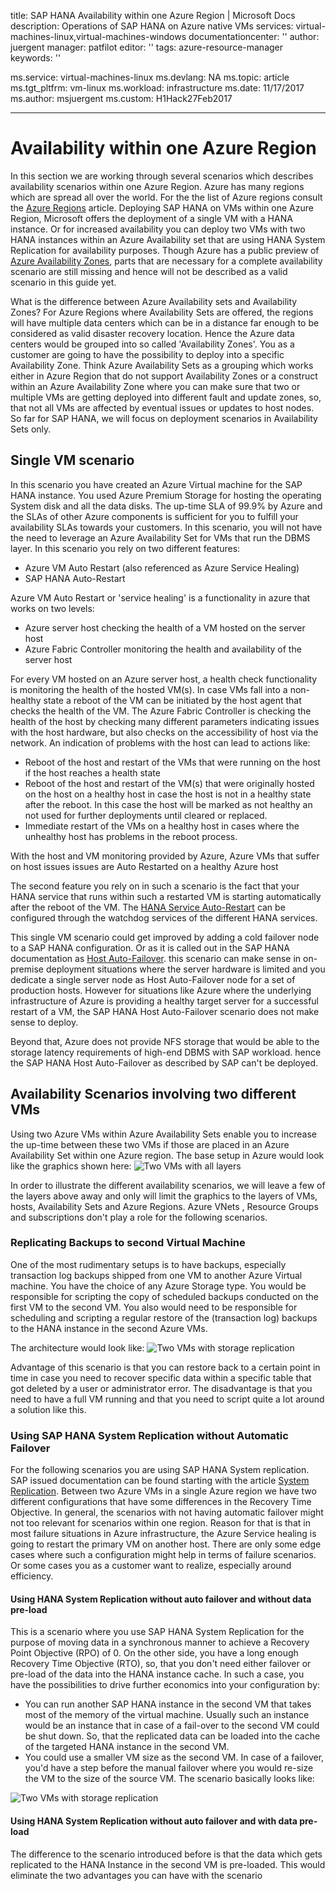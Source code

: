 title: SAP HANA Availability within one Azure Region | Microsoft Docs
description: Operations of SAP HANA on Azure native VMs
services: virtual-machines-linux,virtual-machines-windows
documentationcenter: ''
author: juergent
manager: patfilot
editor: ''
tags: azure-resource-manager
keywords: ''

ms.service: virtual-machines-linux
ms.devlang: NA
ms.topic: article
ms.tgt_pltfrm: vm-linux
ms.workload: infrastructure
ms.date: 11/17/2017
ms.author: msjuergent
ms.custom: H1Hack27Feb2017

---

# Availability within one Azure Region
In this section we are working through several scenarios which describes availability scenarios within one Azure Region. Azure has many regions which are spread all over the world. For the the list of Azure regions consult the [Azure Regions](https://azure.microsoft.com/en-us/regions/) article. Deploying SAP HANA on VMs within one Azure Region, Microsoft offers the deployment of a single VM with a HANA instance. Or for increased availability you can deploy two VMs with two HANA instances within an Azure Availability set that are using HANA System Replication for availability purposes. Though Azure has a public preview of [Azure Availability Zones](https://docs.microsoft.com/en-us/azure/availability-zones/az-overview), parts that are necessary for a complete availability scenario are still missing and hence will not be described as a valid scenario in this guide yet.

What is the difference between Azure Availability sets and Availability Zones? For Azure Regions where Availability Sets are offered, the regions will have multiple data centers which can be in a distance far enough to be considered as valid disaster recovery location. Hence the Azure data centers would be grouped into so called 'Availability Zones'. You as a customer are going to have the possibility to deploy into a specific Availability Zone. Think Azure Availability Sets as a grouping which works either in Azure Region that do not support Availability Zones or a construct within an Azure Availability Zone where you can make sure that two or multiple VMs are getting deployed into different fault and update zones, so, that not all VMs are affected by eventual issues or updates to host nodes. So far for SAP HANA, we will focus on deployment scenarios in Availability Sets only.   


## Single VM scenario
In this scenario you have created an Azure Virtual machine for the SAP HANA instance. You used Azure Premium Storage for hosting the operating System disk and all the data disks. The up-time SLA of 99.9% by Azure and the SLAs of other Azure components is sufficient for you to fulfill your availability SLAs towards your customers. In this scenario, you will not have the need to leverage an Azure Availability Set for VMs that run the DBMS layer. In this scenario you rely on two different features:

- Azure VM Auto Restart (also referenced as Azure Service Healing)
- SAP HANA Auto-Restart

Azure VM Auto Restart or 'service healing' is a functionality in azure that works on two levels:

- Azure server host checking the health of a VM hosted on the server host
- Azure Fabric Controller monitoring the health and availability of the server host

For every VM hosted on an Azure server host, a health check functionality is monitoring the health of the hosted VM(s). In case VMs fall into a non-healthy state a reboot of the VM can be initiated by the host agent that checks the health of the VM. The Azure Fabric Controller is checking the health of the host by checking many different parameters indicating issues with the host hardware, but also checks on the accessibility of host via the network. An indication of problems with the host can lead to actions like:

- Reboot of the host and restart of the VMs that were running on the host if the host reaches a health state
- Reboot of the host and restart of the VM(s) that were originally hosted on the host on a healthy host in case the host is not in a healthy state after the reboot. In this case the host will be marked as not healthy an not used for further deployments until cleared or replaced.
- Immediate restart of the VMs on a healthy host in cases where the unhealthy host has problems in the reboot process. 

With the host and VM monitoring provided by Azure, Azure VMs that suffer on host issues issues are Auto Restarted on a healthy Azure host 

The second feature you rely on in such a scenario is the fact that your HANA service that runs within such a restarted VM is starting automatically after the reboot of the VM. The [HANA Service Auto-Restart](https://help.sap.com/viewer/6b94445c94ae495c83a19646e7c3fd56/2.0.01/en-US/cf10efba8bea4e81b1dc1907ecc652d3.html) can be configured through the watchdog services of the different HANA services.

This single VM scenario could get improved by adding a cold failover node to a SAP HANA configuration. Or as it is called out in the SAP HANA documentation as [Host Auto-Failover](https://help.sap.com/viewer/6b94445c94ae495c83a19646e7c3fd56/2.0.01/en-US/ae60cab98173431c97e8724856641207.html). this scenario can make sense in on-premise deployment situations where the server hardware is limited and you dedicate a single server node as Host Auto-Failover node for a set of production hosts. However for situations like Azure where the underlying infrastructure of Azure is providing a healthy target server for a successful restart of a VM, the SAP HANA Host Auto-Failover scenario does not make sense to deploy. 

Beyond that, Azure does not provide NFS storage that would be able to the storage latency requirements of high-end DBMS with SAP workload. hence the SAP HANA Host Auto-Failover as described by SAP can't be deployed.


## Availability Scenarios involving two different VMs
Using two Azure VMs within Azure Availability Sets enable you to increase the up-time between these two VMs if those are placed in an Azure Availability Set within one Azure region. The base setup in Azure would look like the graphics shown here:
![Two VMs with all layers](./media/sap-hana-availability-one-region/two_vm_all_shell.PNG)

In order to illustrate the different availability scenarios, we will leave a few of the layers above away and only will limit the graphics to the layers of VMs, hosts, Availability Sets and Azure Regions. Azure VNets , Resource Groups and subscriptions don't play a role for the following scenarios.

### Replicating Backups to second Virtual Machine
One of the most rudimentary setups is to have backups, especially transaction log backups shipped from one VM to another Azure Virtual machine. You have the choice of any Azure Storage type. You would be responsible for scripting the copy of scheduled backups conducted on the first VM to the second VM. You also would need to be responsible for scheduling and scripting a regular restore of the (transaction log) backups to the HANA instance in the second Azure VMs.

The architecture would look like:
![Two VMs with storage replication](./media/sap-hana-availability-one-region/two_vm_storage_replication.PNG) 

Advantage of this scenario is that you can restore back to a certain point in time in case you need to recover specific data within a specific table that got deleted by a user or administrator error. The disadvantage is that you need to have a full VM running and that you need to script quite a lot around a solution like this.

### Using SAP HANA System Replication without Automatic Failover
For the following scenarios you are using SAP HANA System replication. SAP issued documentation can be found starting with the article [System Replication](https://help.sap.com/viewer/6b94445c94ae495c83a19646e7c3fd56/2.0.01/en-US/b74e16a9e09541749a745f41246a065e.html). Between two Azure VMs in a single Azure region we have two different configurations that have some differences in the Recovery Time Objective. In general, the scenarios with not having automatic failover might not too relevant for scenarios within one region. Reason for that is that in most failure situations in Azure infrastructure, the Azure Service healing is going to restart the primary VM on another host. There are only some edge cases where such a configuration might help in terms of failure scenarios. Or some cases you as a customer want to realize, especially around efficiency.

#### Using HANA System Replication without auto failover and without data pre-load 
This is a scenario where you use SAP HANA System Replication for the purpose of moving data in a synchronous manner to achieve a Recovery Point Objective (RPO) of 0. On the other side, you have a long enough Recovery Time Objective (RTO), so, that you don't need either failover or pre-load of the data into the HANA instance cache. In such a case, you have the possibilities to drive further economics into your configuration by:

- You can run another SAP HANA instance in the second VM that takes most of the memory of the virtual machine. Usually such an instance would be an instance that in case of a fail-over to the second VM could be shut down. So, that the replicated data can be loaded into the cache of the targeted HANA instance in the second VM.
- You could use a smaller VM size as the second VM. In case of a failover, you'd have a step before the manual failover where you would re-size the VM to the size of the source VM. The scenario basically looks like:

![Two VMs with storage replication](./media/sap-hana-availability-one-region/two_vm_HSR_sync_nopreload.PNG)

#### Using HANA System Replication without auto failover and with data pre-load
The difference to the scenario introduced before is that the data which gets replicated to the HANA Instance in the second VM is pre-loaded. This would eliminate the two advantages you can have with the scenario




 










 